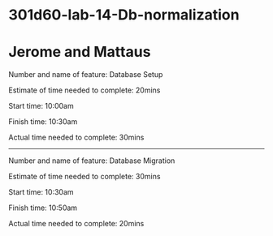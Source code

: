 # 301d60-lab-14-Db-normalization
# Jerome and Mattaus

Number and name of feature: Database Setup

Estimate of time needed to complete: 20mins

Start time: 10:00am

Finish time: 10:30am

Actual time needed to complete: 30mins

-------------------------------------------------------------------------
Number and name of feature: Database Migration

Estimate of time needed to complete: 30mins

Start time: 10:30am

Finish time: 10:50am

Actual time needed to complete: 20mins
